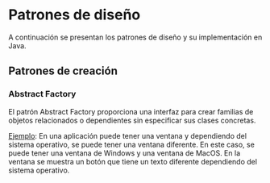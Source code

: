# Patrones de diseño

A continuación se presentan los patrones de diseño y su implementación en Java.

## Patrones de creación

### Abstract Factory

El patrón Abstract Factory proporciona una interfaz para crear familias de objetos relacionados o dependientes sin especificar sus clases concretas.

[Ejemplo](src/Example01AbstractPattern.java): En una aplicación puede tener una ventana y dependiendo del sistema operativo, se puede tener una ventana diferente. En este caso, se puede tener una ventana de Windows y una ventana de MacOS. En la ventana se muestra un botón que tiene un texto diferente dependiendo del sistema operativo.